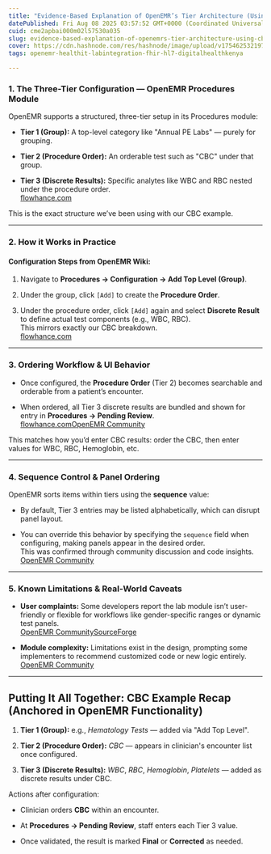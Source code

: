 ```yaml
---
title: "Evidence-Based Explanation of OpenEMR’s Tier Architecture (Using CBC)"
datePublished: Fri Aug 08 2025 03:57:52 GMT+0000 (Coordinated Universal Time)
cuid: cme2apbai000m02l57530a035
slug: evidence-based-explanation-of-openemrs-tier-architecture-using-cbc
cover: https://cdn.hashnode.com/res/hashnode/image/upload/v1754625321976/93be0216-2f58-46ad-8122-29b3fc73356e.png
tags: openemr-healthit-labintegration-fhir-hl7-digitalhealthkenya

---
```


### 1\. The Three-Tier Configuration — OpenEMR Procedures Module

OpenEMR supports a structured, three-tier setup in its Procedures module:

* **Tier 1 (Group):** A top-level category like "Annual PE Labs" — purely for grouping.
    
* **Tier 2 (Procedure Order):** An orderable test such as "CBC" under that group.
    
* **Tier 3 (Discrete Results):** Specific analytes like WBC and RBC nested under the procedure order.  
    [flowhance.com](https://www.flowhance.com/wiki/index.php/Sample_Create_and_Use_Procedure_Orders_4.1-4.2?utm_source=chatgpt.com)
    

This is the exact structure we’ve been using with our CBC example.

---

### 2\. How it Works in Practice

#### Configuration Steps from OpenEMR Wiki:

1. Navigate to **Procedures → Configuration → Add Top Level (Group)**.
    
2. Under the group, click `[Add]` to create the **Procedure Order**.
    
3. Under the procedure order, click `[Add]` again and select **Discrete Result** to define actual test components (e.g., WBC, RBC).  
    This mirrors exactly our CBC breakdown.  
    [flowhance.com](https://www.flowhance.com/wiki/index.php/Sample_Create_and_Use_Procedure_Orders_4.1-4.2?utm_source=chatgpt.com)
    

---

### 3\. Ordering Workflow & UI Behavior

* Once configured, the **Procedure Order** (Tier 2) becomes searchable and orderable from a patient’s encounter.
    
* When ordered, all Tier 3 discrete results are bundled and shown for entry in **Procedures → Pending Review**.  
    [flowhance.com](https://www.flowhance.com/wiki/index.php/Sample_Create_and_Use_Procedure_Orders_4.1-4.2?utm_source=chatgpt.com)[OpenEMR Community](https://community.open-emr.org/t/entering-lab-data/10248?utm_source=chatgpt.com)
    

This matches how you’d enter CBC results: order the CBC, then enter values for WBC, RBC, Hemoglobin, etc.

---

### 4\. Sequence Control & Panel Ordering

OpenEMR sorts items within tiers using the **sequence** value:

* By default, Tier 3 entries may be listed alphabetically, which can disrupt panel layout.
    
* You can override this behavior by specifying the `sequence` field when configuring, making panels appear in the desired order.  
    This was confirmed through community discussion and code insights.  
    [OpenEMR Community](https://community.open-emr.org/t/lab-result/7472?utm_source=chatgpt.com)
    

---

### 5\. Known Limitations & Real-World Caveats

* **User complaints:** Some developers report the lab module isn’t user-friendly or flexible for workflows like gender-specific ranges or dynamic test panels.  
    [OpenEMR Community](https://community.open-emr.org/t/open-emr-lab-module-problem/5223?utm_source=chatgpt.com)[SourceForge](https://sourceforge.net/p/openemr/discussion/202504/thread/dba3f876/?utm_source=chatgpt.com)
    
* **Module complexity:** Limitations exist in the design, prompting some implementers to recommend customized code or new logic entirely.  
    [OpenEMR Community](https://community.open-emr.org/t/open-emr-lab-module-problem/5223?utm_source=chatgpt.com)
    

---

## Putting It All Together: CBC Example Recap (Anchored in OpenEMR Functionality)

1. **Tier 1 (Group):** e.g., *Hematology Tests* — added via "Add Top Level".
    
2. **Tier 2 (Procedure Order):** *CBC* — appears in clinician's encounter list once configured.
    
3. **Tier 3 (Discrete Results):** *WBC*, *RBC*, *Hemoglobin*, *Platelets* — added as discrete results under CBC.
    

Actions after configuration:

* Clinician orders **CBC** within an encounter.
    
* At **Procedures → Pending Review**, staff enters each Tier 3 value.
    
* Once validated, the result is marked **Final** or **Corrected** as needed.